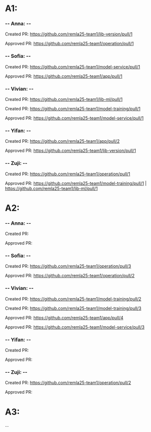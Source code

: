 # A1:

### -- Anna: --
Created PR: https://github.com/remla25-team1/lib-version/pull/1

Approved PR: https://github.com/remla25-team1/operation/pull/1

### -- Sofia: --
Created PR: https://github.com/remla25-team1/model-service/pull/1

Approved PR: https://github.com/remla25-team1/app/pull/1

### -- Vivian: --
Created PR: https://github.com/remla25-team1/lib-ml/pull/1

Created PR: https://github.com/remla25-team1/model-training/pull/1

Approved PR: https://github.com/remla25-team1/model-service/pull/1

### -- Yifan: --
Created PR: https://github.com/remla25-team1/app/pull/2

Approved PR: https://github.com/remla25-team1/lib-version/pull/1

### -- Zuji: --
Created PR: https://github.com/remla25-team1/operation/pull/1

Approved PR: https://github.com/remla25-team1/model-training/pull/1 | https://github.com/remla25-team1/lib-ml/pull/1

# A2:

### -- Anna: --
Created PR: 

Approved PR: 

### -- Sofia: --
Created PR: https://github.com/remla25-team1/operation/pull/3

Approved PR: https://github.com/remla25-team1/operation/pull/2

### -- Vivian: --
Created PR: https://github.com/remla25-team1/model-training/pull/2

Created PR: https://github.com/remla25-team1/model-training/pull/3

Approved PR: https://github.com/remla25-team1/app/pull/4 

Approved PR: https://github.com/remla25-team1/model-service/pull/3

### -- Yifan: --
Created PR:

Approved PR:

### -- Zuji: --
Created PR: https://github.com/remla25-team1/operation/pull/2

Approved PR: 

# A3:
...
